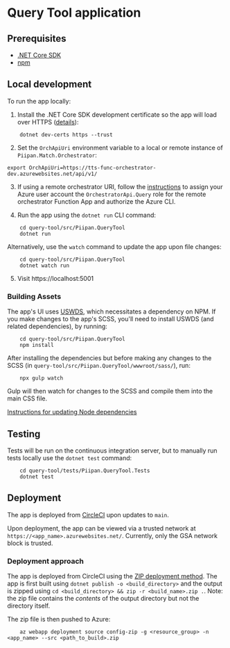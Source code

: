 # Query Tool application

## Prerequisites
- [.NET Core SDK](https://dotnet.microsoft.com/download)
- [npm](https://npmjs.com)

## Local development
To run the app locally:
1. Install the .NET Core SDK development certificate so the app will load over HTTPS ([details](https://docs.microsoft.com/en-us/aspnet/core/security/enforcing-ssl?view=aspnetcore-3.1&tabs=visual-studio#trust-the-aspnet-core-https-development-certificate-on-windows-and-macos)):
```
    dotnet dev-certs https --trust
```

2. Set the `OrchApiUri` environment variable to a local or remote instance of `Piipan.Match.Orchestrator`:
```
export OrchApiUri=https://tts-func-orchestrator-dev.azurewebsites.net/api/v1/
```

3. If using a remote orchestrator URI, follow the [instructions](../../docs/securing-internal-apis.md) to assign your Azure user account the `OrchestratorApi.Query` role for the remote orchestrator Function App and authorize the Azure CLI.

4. Run the app using the `dotnet run` CLI command:
```
    cd query-tool/src/Piipan.QueryTool
    dotnet run
```
Alternatively, use the `watch` command to update the app upon file changes:
```
    cd query-tool/src/Piipan.QueryTool
    dotnet watch run
```

5. Visit https://localhost:5001


### Building Assets

The app's UI uses [USWDS](https://designsystem.digital.gov/), which necessitates a dependency on NPM. If you make changes to the app's SCSS, you'll need to install USWDS (and related dependencies), by running:
```
    cd query-tool/src/Piipan.QueryTool
    npm install
```

After installing the dependencies but before making any changes to the SCSS (in `query-tool/src/Piipan.QueryTool/wwwroot/sass/`), run:
```
    npx gulp watch
```

Gulp will then watch for changes to the SCSS and compile them into the main CSS file.

[Instructions for updating Node dependencies](../../docs/node.md)

## Testing

Tests will be run on the continuous integration server, but
to manually run tests locally use the `dotnet test` command:
```
    cd query-tool/tests/Piipan.QueryTool.Tests
    dotnet test
```

## Deployment

The app is deployed from [CircleCI](https://app.circleci.com/pipelines/github/18F/piipan) upon updates to `main`.

Upon deployment, the app can be viewed via a trusted network at `https://<app_name>.azurewebsites.net/`. Currently, only the GSA network block is trusted.

### Deployment approach

The app is deployed from CircleCI using the [ZIP deployment method](https://docs.microsoft.com/en-us/azure/app-service/deploy-zip). The app is first built using `dotnet publish -o <build_directory>` and the output is zipped using `cd <build_directory> && zip -r <build_name>.zip .`. Note: the zip file contains the *contents* of the output directory but not the directory itself.

The zip file is then pushed to Azure:

```
    az webapp deployment source config-zip -g <resource_group> -n <app_name> --src <path_to_build>.zip
```
